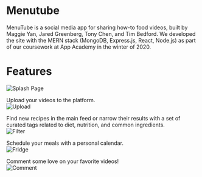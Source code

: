 # Menutube
MenuTube is a social media app for sharing how-to food videos, built by Maggie Yan, Jared Greenberg, Tony Chen, and Tim Bedford. We developed the site with the MERN stack (MongoDB, Express.js, React, Node.js) as part of our coursework at App Academy in the winter of 2020.


# Features
![Splash Page](https://github.com/maggieyam/menutube/blob/media/media/splash-gif.gif)

Upload your videos to the platform.  
![Upload](https://github.com/maggieyam/menutube/blob/media/media/upload.gif)

Find new recipes in the main feed or narrow their results with a set of curated tags related to diet, nutrition, and common ingredients.  
![Filter](https://github.com/maggieyam/menutube/blob/media/media/filter.gif)

Schedule your meals with a personal calendar.  
![Fridge](https://github.com/maggieyam/menutube/blob/media/media/calendar-gif.gif)

Comment some love on your favorite videos!  
![Comment](https://github.com/maggieyam/menutube/blob/media/media/comment.gif)
